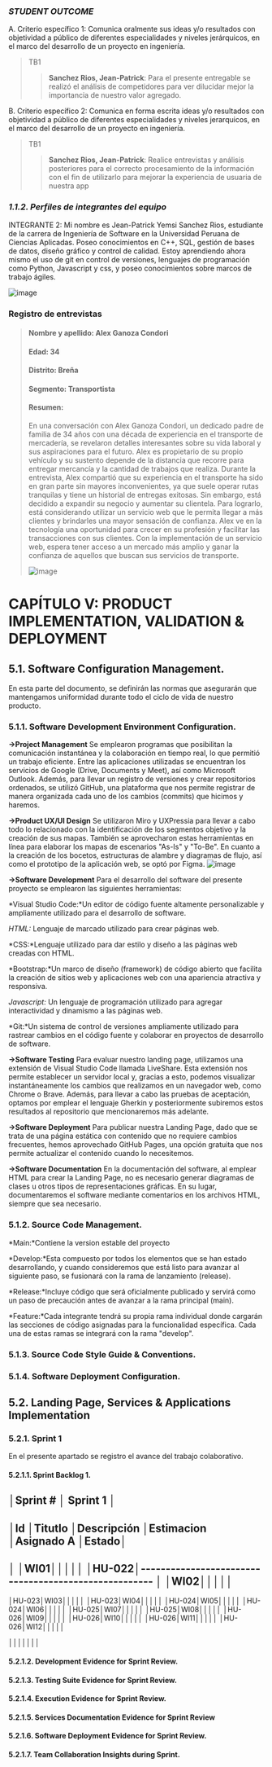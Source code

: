 ### *STUDENT OUTCOME*

A. Criterio específico 1: Comunica oralmente sus ideas y/o resultados con objetividad a público de diferentes especialidades y niveles jerárquicos, en el marco del desarrollo de un proyecto en ingeniería.

>TB1
>> **Sanchez Rios, Jean-Patrick**: Para el presente entregable se realizó el análisis de competidores para ver dilucidar mejor la importancia de nuestro valor agregado.

B. Criterio específico 2: Comunica en forma escrita ideas y/o resultados con objetividad a público de diferentes especialidades y niveles jerarquicos, en el marco del desarrollo de un proyecto en ingeniería.

>TB1
> >**Sanchez Rios, Jean-Patrick**: Realice entrevistas y análisis posteriores para el correcto procesamiento de la información con el fin de utilizarlo para mejorar la experiencia de usuaria de nuestra app

### *1.1.2. Perfiles de integrantes del equipo*

INTEGRANTE 2: Mi nombre es Jean-Patrick Yemsi Sanchez Rios, estudiante de la carrera de Ingeniería de Software en la Universidad Peruana de Ciencias Aplicadas. Poseo conocimientos en C++, SQL, gestión de bases de datos, diseño gráfico y control de calidad. Estoy aprendiendo ahora mismo el uso de git en control de versiones, lenguajes de programación como Python, Javascript y css, y poseo conocimientos sobre marcos de trabajo ágiles.

![image](https://github.com/upc-pre-2023-SI729-SV52-TechCompany/ProjectStatement/assets/102174297/57b8038d-da35-4648-92c0-da077429f2b9)


### Registro de entrevistas

> #### **Nombre y apellido:** Alex Ganoza Condori
> #### **Edad:** 34
> #### **Distrito:** Breña
> #### **Segmento:** Transportista
> #### **Resumen:**
>En una conversación con Alex Ganoza Condori, un dedicado padre de familia de 34 años con una década de experiencia en el transporte de mercadería, se revelaron detalles interesantes sobre su vida laboral y sus aspiraciones para el futuro. Alex es propietario de su propio vehículo y su sustento depende de la distancia que recorre para entregar mercancía y la cantidad de trabajos que realiza.
Durante la entrevista, Alex compartió que su experiencia en el transporte ha sido en gran parte sin mayores inconvenientes, ya que suele operar rutas tranquilas y tiene un historial de entregas exitosas. Sin embargo, está decidido a expandir su negocio y aumentar su clientela. Para lograrlo, está considerando utilizar un servicio web que le permita llegar a más clientes y brindarles una mayor sensación de confianza.
Alex ve en la tecnología una oportunidad para crecer en su profesión y facilitar las transacciones con sus clientes. Con la implementación de un servicio web, espera tener acceso a un mercado más amplio y ganar la confianza de aquellos que buscan sus servicios de transporte.
> 
> ![image](https://github.com/upc-pre-2023-SI729-SV52-TechCompany/ProjectStatement/assets/102174297/8dd8ba0a-94ad-4634-b601-0c931fab0d4b)
> 
# CAPÍTULO V: PRODUCT IMPLEMENTATION, VALIDATION & DEPLOYMENT
## 5.1. Software Configuration Management.
En esta parte del documento, se definirán las normas que asegurarán que mantengamos uniformidad durante todo el ciclo de vida de nuestro producto.
### 5.1.1. Software Development Environment Configuration.

**->Project Management**
Se emplearon programas que posibilitan la comunicación instantánea y la colaboración en tiempo real, lo que permitió un trabajo eficiente. Entre las aplicaciones utilizadas se encuentran los servicios de Google (Drive, Documents y Meet), así como Microsoft Outlook. Además, para llevar un registro de versiones y crear repositorios ordenados, se utilizó GitHub, una plataforma que nos permite registrar de manera organizada cada uno de los cambios (commits) que hicimos y haremos.

**->Product UX/UI Design**
Se utilizaron Miro y UXPressia para llevar a cabo todo lo relacionado con la identificación de los segmentos objetivo y la creación de sus mapas. También se aprovecharon estas herramientas en línea para elaborar los mapas de escenarios "As-Is" y "To-Be". En cuanto a la creación de los bocetos, estructuras de alambre y diagramas de flujo, así como el prototipo de la aplicación web, se optó por Figma.
![image](https://github.com/upc-pre-2023-SI729-SV52-TechCompany/ProjectStatement/assets/102174297/b7326022-8777-4dac-ae13-d11330ed6a69)

**->Software Development**
Para el desarrollo del software del presente proyecto se emplearon las siguientes herramientas:

*Visual Studio Code:*Un editor de código fuente altamente personalizable y ampliamente utilizado para el desarrollo de software.

*HTML:* Lenguaje de marcado utilizado para crear páginas web.

*CSS:*Lenguaje utilizado para dar estilo y diseño a las páginas web creadas con HTML.

*Bootstrap:*Un marco de diseño (framework) de código abierto que facilita la creación de sitios web y aplicaciones web con una apariencia atractiva y responsiva.

*Javascript:* Un lenguaje de programación utilizado para agregar interactividad y dinamismo a las páginas web.

*Git:*Un sistema de control de versiones ampliamente utilizado para rastrear cambios en el código fuente y colaborar en proyectos de desarrollo de software.

**->Software Testing**
Para evaluar nuestro landing page, utilizamos una extensión de Visual Studio Code llamada LiveShare. Esta extensión nos permite establecer un servidor local y, gracias a esto, podemos visualizar instantáneamente los cambios que realizamos en un navegador web, como Chrome o Brave. Además, para llevar a cabo las pruebas de aceptación, optamos por emplear el lenguaje Gherkin y posteriormente subiremos estos resultados al repositorio que mencionaremos más adelante.

**->Software Deployment**
Para publicar nuestra Landing Page, dado que se trata de una página estática con contenido que no requiere cambios frecuentes, hemos aprovechado GitHub Pages, una opción gratuita que nos permite actualizar el contenido cuando lo necesitemos.

**->Software Documentation**
En la documentación del software, al emplear HTML para crear la Landing Page, no es necesario generar diagramas de clases u otros tipos de representaciones gráficas. En su lugar, documentaremos el software mediante comentarios en los archivos HTML, siempre que sea necesario.

### 5.1.2. Source Code Management.

*Main:*Contiene la version estable del proyecto

*Develop:*Esta compuesto por todos los elementos que se han estado desarrollando, y cuando consideremos que está listo para avanzar al siguiente paso, se fusionará con la rama de lanzamiento (release).

*Release:*Incluye código que será oficialmente publicado y servirá como un paso de precaución antes de avanzar a la rama principal (main).

*Feature:*Cada integrante tendrá su propia rama individual donde cargarán las secciones de código asignadas para la funcionalidad específica. Cada una de estas ramas se integrará con la rama "develop".

### 5.1.3. Source Code Style Guide & Conventions.
### 5.1.4. Software Deployment Configuration.
## 5.2. Landing Page, Services & Applications Implementation

### 5.2.1. Sprint 1
En el presente apartado se registro el avance del trabajo colaborativo.
#### 5.2.1.1. Sprint Backlog 1.

│Sprint # │ Sprint 1                                     │
-------------------------------------------------------------
│Id    │Titutlo │Descripción │Estimacion │Asignado A │Estado│
-------------------------------------------------------------
│      │WI01│││││
│HU-022│-----------------------------------------------------
│      │WI02│││││
-------------------------------------------------------------
│HU-023│WI03│││││
│HU-023│WI04│││││
│HU-024│WI05│││││
│HU-024│WI06│││││
│HU-025│WI07│││││
│HU-025│WI08│││││
│HU-026│WI09│││││
│HU-026│WI10│││││
│HU-026│WI11│││││
│HU-026│WI12│││││

│││││││
#### 5.2.1.2. Development Evidence for Sprint Review.
#### 5.2.1.3. Testing Suite Evidence for Sprint Review.
#### 5.2.1.4. Execution Evidence for Sprint Review.
#### 5.2.1.5. Services Documentation Evidence for Sprint Review
#### 5.2.1.6. Software Deployment Evidence for Sprint Review.
#### 5.2.1.7. Team Collaboration Insights during Sprint.
